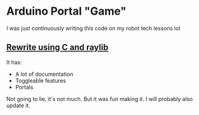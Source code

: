 # Arduino Portal "Game"
I was just continuously writing this code on my robot tech lessons lol

## [Rewrite using C and raylib](https://github.com/Fl1pNatic/C-portals)

It has:
* A lot of documentation
* Toggleable features
* Portals 

Not going to lie, it's not much. But it was fun making it. I will probably also update it.
